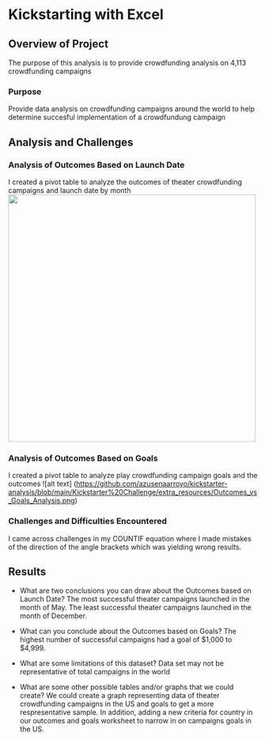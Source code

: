 # Kickstarting with Excel

## Overview of Project
The purpose of this analysis is to provide crowdfunding analysis on 4,113 crowdfunding campaigns 

### Purpose
Provide data analysis on crowdfunding campaigns around the world to help determine succesful implementation of a crowdfundung campaign

## Analysis and Challenges

### Analysis of Outcomes Based on Launch Date
I created a pivot table to analyze the outcomes of theater crowdfunding campaigns and launch date by month
<img src = "extra_resources/Theater_Outcomes_vs_Launchdate_Analysis.png" width= "500">

### Analysis of Outcomes Based on Goals
I created a pivot table to analyze play crowdfunding campaign goals and the outcomes
![alt text] (https://github.com/azusenaarroyo/kickstarter-analysis/blob/main/Kickstarter%20Challenge/extra_resources/Outcomes_vs_Goals_Analysis.png)

### Challenges and Difficulties Encountered
I came across challenges in my COUNTIF equation where I made mistakes of the direction of the angle brackets which was yielding wrong results. 

## Results

- What are two conclusions you can draw about the Outcomes based on Launch Date?
The most successful theater campaigns launched in the month of May. The least successful theater campaigns launched in the month of December.

- What can you conclude about the Outcomes based on Goals?
The highest number of successful campaigns had a goal of $1,000 to $4,999. 

- What are some limitations of this dataset?
Data set may not be representative of total campaigns in the world
- What are some other possible tables and/or graphs that we could create?
We could create a graph representing data of theater crowdfunding campaigns in the US and goals to get a more respresentative sample. In addition, adding a new criteria for country in our outcomes and goals worksheet to narrow in on campaigns goals in the US. 
